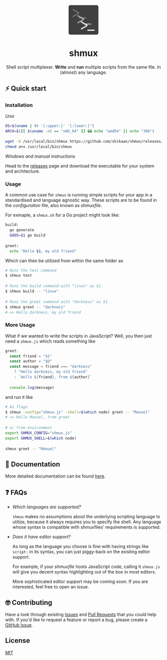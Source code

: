 <p align="center">
  <img width="96" height="96" src="./docs/96x96.png" alt="logo">
</p>

<h1 align="center">shmux</h1>

<p align="center">
Shell script multiplexer.
<b>Write</b> and <b>run</b> multiple scripts from the same file. In (almost) any language.
</p>

## ⚡️ Quick start

### Installation

_Unix_
```sh
OS=$(uname | tr '[:upper:]' '[:lower:]')
ARCH=$([[ $(uname -m) == "x86_64" ]] && echo "amd64" || echo "386")

wget -O /usr/local/bin/shmux https://github.com/shikaan/shmux/releases/latest/download/shmux-${OS}-${ARCH}
chmod u+x /usr/local/bin/shmux
```

_Windows and manual instructions_

Head to the [releases](https://github.com/shikaan/shmux/releases) page and download the executable for your system and architecture.

### Usage

A common use case for `shmux` is running simple scripts for your app in a standardised and language agnostic way. These scripts are to be found in the _configuraiton_ file, also known as _shmuxfile_.

For exmaple, a `shmux.sh` for a Go project might look like: 

```sh
build:
  go generate
  GOOS=$1 go build

greet:
  echo "Hello $1, my old friend"
```

Which can then be utilized from within the same folder as

```bash
# Runs the test command
$ shmux test

# Runs the build command with "linux" as $1
$ shmux build -- "linux"

# Runs the greet command with "darkness" as $1
$ shmux greet -- "darkness" 
# => Hello darkness, my old friend
```

### More Usage

What if we wanted to write the scripts in JavaScript? Well, you then just need a `shmux.js` which reads something like

```js
greet:
  const friend = "$1"
  const author = "$@"
  const message = friend === "darkness" 
    ? "Hello darkness, my old friend"
    : `Hello ${friend}, from ${author}`
  
  console.log(message)
```

and run it like

```bash
# As flags
$ shmux -config="shmux.js" -shell=$(which node) greet -- "Manuel"
# => Hello Manuel, from greet

# or from environment
export SHMUX_CONFIG="shmux.js"
export SHMUX_SHELL=$(which node)

shmux greet -- "Manuel"
```

## 📄 Documentation

More detailed documentation can be found [here](./docs/docs.md).

## ❓ FAQs

* _Which languages are supported?_
  
  `shmux` makes no assumptions about the underlying scripting language to utilize, because it always requires you to specify the shell. Any language whose syntax is compatible with shmuxfiles' requirements is supported.

* _Does it have editor support?_

  As long as the language you choose is fine with having strings like `script:` in its syntax, you can just piggy-back on the existing editor support. 
  
  For example, if your _shmuxfile_ hosts JavaScript code, calling it `shmux.js` will give you decent syntax highlighting out of the box in most editors.

  More sophisticated editor support may be coming soon. If you are interested, feel free to open an issue.

## 🤓 Contributing

Have a look through existing [Issues](https://github.com/shikaan/shmux/issues) and [Pull Requests](https://github.com/shikaan/shmux/pulls) that you could help with. If you'd like to request a feature or report a bug, please create a [GitHub Issue](https://github.com/shikaan/shmux/issues).

## License

[MIT](./LICENSE)
